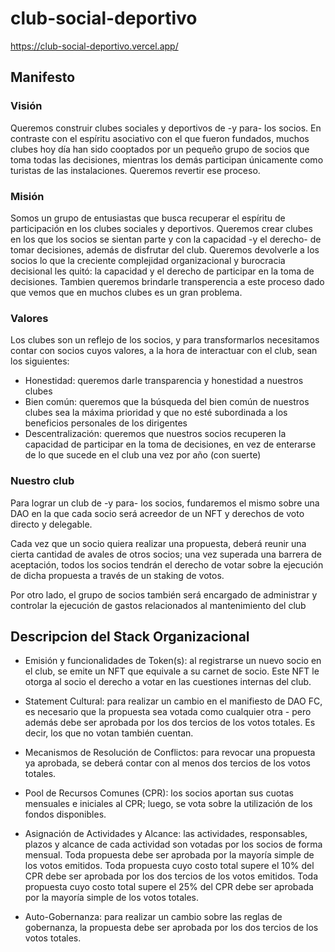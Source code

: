 # club-social-deportivo

https://club-social-deportivo.vercel.app/

## Manifesto

### Visión
Queremos construir clubes sociales y deportivos de -y para- los socios. En contraste con el espíritu asociativo con el que fueron fundados, muchos clubes hoy día han sido cooptados por un pequeño grupo de socios que toma todas las decisiones, mientras los demás participan únicamente como turistas de las instalaciones. Queremos revertir ese proceso.

### Misión
Somos un grupo de entusiastas que busca recuperar el espíritu de participación en los clubes sociales y deportivos. Queremos crear clubes en los que los socios se sientan parte y con la capacidad -y el derecho- de tomar decisiones, además de disfrutar del club. Queremos devolverle a los socios lo que la creciente complejidad organizacional y burocracia decisional les quitó: la capacidad y el derecho de participar en la toma de decisiones. Tambien queremos brindarle transperencia a este proceso dado que vemos que en muchos clubes es un gran problema.

### Valores
Los clubes son un reflejo de los socios, y para transformarlos necesitamos contar con socios cuyos valores, a la hora de interactuar con el club, sean los siguientes:

* Honestidad: queremos darle transparencia y honestidad a nuestros clubes
* Bien común: queremos que la búsqueda del bien común de nuestros clubes sea la máxima prioridad y que no esté subordinada a los beneficios personales de los dirigentes
* Descentralización: queremos que nuestros socios recuperen la capacidad de participar en la toma de decisiones, en vez de enterarse de lo que sucede en el club una vez por año (con suerte)

### Nuestro club
Para lograr un club de -y para- los socios, fundaremos el mismo sobre una DAO en la que cada socio será acreedor de un NFT y derechos de voto directo y delegable.

Cada vez que un socio quiera realizar una propuesta, deberá reunir una cierta cantidad de avales de otros socios; una vez superada una barrera de aceptación, todos los socios tendrán el derecho de votar sobre la ejecución de dicha propuesta a través de un staking de votos.

Por otro lado, el grupo de socios también será encargado de administrar y controlar la ejecución de gastos relacionados al mantenimiento del club



## Descripcion del Stack Organizacional

* Emisión y funcionalidades de Token(s): al registrarse un nuevo socio en el club, se emite un NFT que equivale a su carnet de socio. Este NFT le otorga al socio el derecho a votar en las cuestiones internas del club.

* Statement Cultural: para realizar un cambio en el manifiesto de DAO FC, es necesario que la propuesta sea votada como cualquier otra - pero además debe ser aprobada por los dos tercios de los votos totales. Es decir, los que no votan también cuentan.

* Mecanismos de Resolución de Conflictos: para revocar una propuesta ya aprobada, se deberá contar con al menos dos tercios de los votos totales.

* Pool de Recursos Comunes (CPR): los socios aportan sus cuotas mensuales e iniciales al CPR; luego, se vota sobre la utilización de los fondos disponibles.

* Asignación de Actividades y Alcance: las actividades, responsables, plazos y alcance de cada actividad son votadas por los socios de forma mensual. Toda propuesta debe ser aprobada por la mayoría simple de los votos emitidos. Toda propuesta cuyo costo total supere el 10% del CPR debe ser aprobada por los dos tercios de los votos emitidos. Toda propuesta cuyo costo total supere el 25% del CPR debe ser aprobada por la mayoría simple de los votos totales.

* Auto-Gobernanza: para realizar un cambio sobre las reglas de gobernanza, la propuesta debe ser aprobada por los dos tercios de los votos totales.

